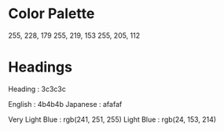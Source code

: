 # Color Palette 

255, 228, 179
255, 219, 153
255, 205, 112

# Headings

Heading : 3c3c3c

English : 4b4b4b
Japanese : afafaf

Very Light Blue : rgb(241, 251, 255)
Light Blue : rgb(24, 153, 214)